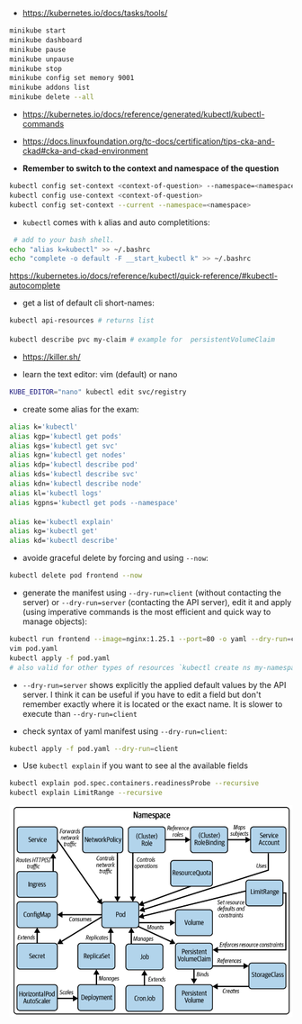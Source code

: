 * https://kubernetes.io/docs/tasks/tools/

```bash
minikube start
minikube dashboard
minikube pause
minikube unpause
minikube stop
minikube config set memory 9001
minikube addons list
minikube delete --all
```

* https://kubernetes.io/docs/reference/generated/kubectl/kubectl-commands

* https://docs.linuxfoundation.org/tc-docs/certification/tips-cka-and-ckad#cka-and-ckad-environment

* **Remember to switch to the context and namespace of the question**

```bash
kubectl config set-context <context-of-question> --namespace=<namespace-of-question>
kubectl config use-context <context-of-question>
kubectl config set-context --current --namespace=<namespace>
```

* `kubectl` comes with `k` alias and auto completitions:

```bash
 # add to your bash shell.
echo "alias k=kubectl" >> ~/.bashrc
echo "complete -o default -F __start_kubectl k" >> ~/.bashrc
```

https://kubernetes.io/docs/reference/kubectl/quick-reference/#kubectl-autocomplete


* get a list of default cli short-names:

```bash
kubectl api-resources # returns list

kubectl describe pvc my-claim # example for  persistentVolumeClaim
```

* https://killer.sh/

* learn the text editor: vim (default) or nano

```bash
KUBE_EDITOR="nano" kubectl edit svc/registry
```

* create some alias for the exam:
```bash
alias k='kubectl'
alias kgp='kubectl get pods'
alias kgs='kubectl get svc'
alias kgn='kubectl get nodes'
alias kdp='kubectl describe pod'
alias kds='kubectl describe svc'
alias kdn='kubectl describe node'
alias kl='kubectl logs'
alias kgpns='kubectl get pods --namespace'

alias ke='kubectl explain'
alias kg='kubectl get'
alias kd='kubectl describe'
```

* avoide graceful delete by forcing and using `--now`:
```bash
kubectl delete pod frontend --now
```

* generate the manifest using `--dry-run=client` (without contacting the server) or `--dry-run=server` (contacting the API server), edit it and apply (using imperative commands is the most efficient and quick way to manage objects):

```bash
kubectl run frontend --image=nginx:1.25.1 --port=80 -o yaml --dry-run=client > pod.yaml
vim pod.yaml
kubectl apply -f pod.yaml
# also valid for other types of resources `kubectl create ns my-namespace --dry-run=client -o yaml`
```

* `--dry-run=server` shows explicitly the applied default values by the API server. I think it can be useful if you have to edit a field but don't remember exactly where it is located or the exact name. It is slower to execute than `--dry-run=client`

* check syntax of yaml manifest using `--dry-run=client`:

```bash
kubectl apply -f pod.yaml --dry-run=client
```


* Use `kubectl explain` if you want to see al the available fields
```bash
kubectl explain pod.spec.containers.readinessProbe --recursive
kubectl explain LimitRange --recursive
```

![Kubernetes](./kubernetes.png)
